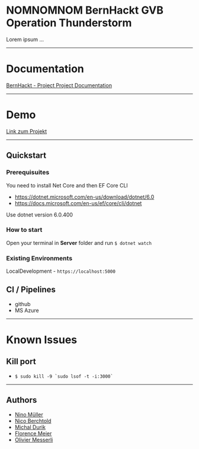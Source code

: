 
# NOMNOMNOM BernHackt GVB Operation Thunderstorm

Lorem ipsum ...



---

# Documentation

[BernHackt - Project Project Documentation](./project-documentation.md)

---

# Demo
[Link zum Projekt](https://gvb-10534.azurewebsites.net/ "project link")

---

## Quickstart

### Prerequisuites

You need to install Net Core and then EF Core CLI

- https://dotnet.microsoft.com/en-us/download/dotnet/6.0
- https://docs.microsoft.com/en-us/ef/core/cli/dotnet

Use dotnet version 6.0.400

### How to start

Open your terminal in **Server** folder and run `$ dotnet watch`


### Existing Environments

LocalDevelopment - `https://localhost:5000`

## CI / Pipelines

- github
- MS Azure

---

# Known Issues

## Kill port

- `` $ sudo kill -9 `sudo lsof -t -i:3000`  ``

---

## Authors

- [Nino Müller](https://github.com/ninomllr)
- [Nico Berchtold](https://github.com/ntold)
- [Michal Durik](https://github.com/miko866)
- [Florence Meier](https://github.com/Tamalera)
- [Olivier Messerli](https://github.com/olimoli)
